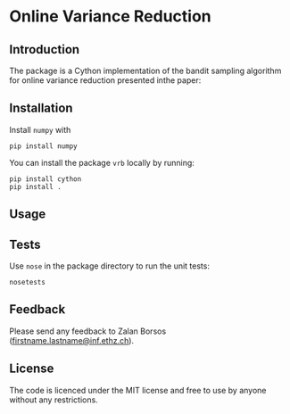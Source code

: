 Online Variance Reduction
===

Introduction
---

The package is a Cython implementation of the bandit sampling algorithm for online variance reduction presented inthe paper:

Installation
---
Install `numpy` with 
```
pip install numpy
```

You can install the package `vrb` locally by running:
```
pip install cython
pip install .
```

Usage
---


Tests
---
Use `nose` in the package directory to run the unit tests:
```
nosetests
```

Feedback
---
Please send any feedback to Zalan Borsos (firstname.lastname@inf.ethz.ch).

License
---
The code is licenced under the MIT license and free to use by anyone without any restrictions.

